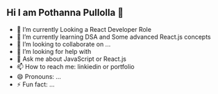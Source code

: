 ## Hi I am Pothanna Pullolla 👋


- 🔭 I’m currently Looking a React Developer Role
- 🌱 I’m currently learning DSA and Some advanced React.js concepts
- 👯 I’m looking to collaborate on ...
- 🤔 I’m looking for help with 
- 💬 Ask me about JavaScript or React.js
- 📫 How to reach me: linkiedin or portfolio
- 😄 Pronouns: ...
- ⚡ Fun fact: ...
  
